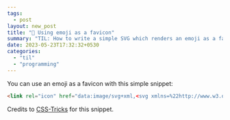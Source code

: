 ```yaml
---
tags:
  - post
layout: new_post
title: "📝 Using emoji as a favicon"
summary: "TIL: How to write a simple SVG which renders an emoji as a favicon"
date: 2023-05-23T17:32:32+0530
categories:
  - "til"
  - "programming"
---
```


You can use an emoji as a favicon with this simple snippet:


```html
<link rel="icon" href="data:image/svg+xml,<svg xmlns=%22http://www.w3.org/2000/svg%22 viewBox=%220 0 100 100%22><text y=%22.9em%22 font-size=%2290%22>🎯</text></svg>">
```

Credits to [CSS-Tricks](https://css-tricks.com/emoji-as-a-favicon/) for this snippet.
